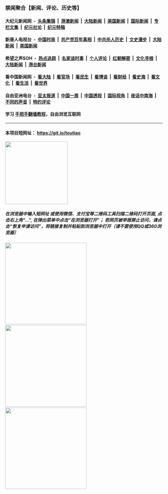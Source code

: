 ### 禁闻聚合【新闻、评论、历史等】

#### 大纪元新闻网 &nbsp;-&nbsp; [头条集锦](indexes/E头条集锦.md?t=03060802) &nbsp;|&nbsp; [港澳新闻](indexes/E港澳新闻.md?t=03060802)  &nbsp;|&nbsp; [大陆新闻](indexes/E大陆新闻.md?t=03060802) &nbsp;|&nbsp; [美国新闻](indexes/E美国新闻.md?t=03060802) &nbsp;|&nbsp; [国际新闻](indexes/E国际新闻.md?t=03060802) &nbsp;|&nbsp; [专栏文集](indexes/E专栏文集.md?t=03060802) &nbsp;|&nbsp; [纪元社论](indexes/E纪元社论.md?t=03060802) &nbsp;|&nbsp; [纪元特稿](indexes/E纪元特稿.md?t=03060802) 

#### 新唐人电视台 &nbsp;-&nbsp; [中国时局](indexes/N中国时局.md?t=03060802) &nbsp;|&nbsp; [共产党百年真相](indexes/N共产党百年真相.md?t=03060802) &nbsp;|&nbsp; [中共杀人历史](indexes/N中共杀人历史.md?t=03060802) &nbsp;|&nbsp; [文史漫步](indexes/N文史漫步.md?t=03060802) &nbsp;|&nbsp; [大陆新闻](indexes/N大陆新闻.md?t=03060802) &nbsp;|&nbsp; [美国新闻](indexes/N美国新闻.md?t=03060802)

#### 希望之声SOH &nbsp;-&nbsp; [热点追踪](indexes/H热点追踪.md?t=03060802) &nbsp;|&nbsp; [名家谈时事](indexes/H名家谈时事.md?t=03060802) &nbsp;|&nbsp; [个人评论](indexes/H个人评论.md?t=03060802)  &nbsp;|&nbsp; [红朝解密](indexes/H红朝解密.md?t=03060802) &nbsp;|&nbsp; [文化寻根](indexes/H文化寻根.md?t=03060802) &nbsp;|&nbsp; [大陆新闻](indexes/H大陆新闻.md?t=03060802) &nbsp;|&nbsp; [港台新闻](indexes/H港台新闻.md?t=03060802)

#### 看中国新闻网 &nbsp;-&nbsp; [看大陆](indexes/S看大陆.md?t=03060802) &nbsp;|&nbsp; [看官场](indexes/S看官场.md?t=03060802) &nbsp;|&nbsp; [看民生](indexes/S看民生.md?t=03060802)  &nbsp;|&nbsp; [看博谈](indexes/S看博谈.md?t=03060802) &nbsp;|&nbsp; [看财经](indexes/S看财经.md?t=03060802) &nbsp;|&nbsp; [看史海](indexes/S看史海.md?t=03060802) &nbsp;|&nbsp; [看文化](indexes/S看文化.md?t=03060802) &nbsp;|&nbsp; [看生活](indexes/S看生活.md?t=03060802) &nbsp;|&nbsp; [看世界](indexes/S看世界.md?t=03060802)

#### 自由亚洲电台 &nbsp;-&nbsp; [亚太报道](indexes/R亚太报道.md?t=03060802) &nbsp;|&nbsp; [中国一周](indexes/R中国一周.md?t=03060802) &nbsp;|&nbsp; [中国透视](indexes/R中国透视.md?t=03060802)  &nbsp;|&nbsp; [国际视角](indexes/R国际视角.md?t=03060802) &nbsp;|&nbsp; [夜话中南海](indexes/R夜话中南海.md?t=03060802) &nbsp;|&nbsp; [不同的声音](indexes/R不同的声音.md?t=03060802) &nbsp;|&nbsp; [特约评论](indexes/R特约评论.md?t=03060802)

#### 学习 [手把手翻墙教程](https://github.com/gfw-breaker/guides/wiki)，自由浏览互联网

----

#### 本项目短网址： https://git.io/toutiao
<img src="https://raw.githubusercontent.com/gfw-breaker/banned-news/master/scripts/img/qr.png" width="200px"/>  

##### 在浏览器中输入短网址 或使用微信、支付宝等二维码工具扫描二维码打开页面, 点击右上角"...", 在弹出菜单中点击“在浏览器打开”； 若网页被举报禁止访问，请点击“恢复申请访问”，将链接复制并粘贴到浏览器中打开（请不要使用QQ或360浏览器）

<img src="https://raw.githubusercontent.com/gfw-breaker/banned-news/master/scripts/img/1.png" width="260px"/> &nbsp; <img src="https://raw.githubusercontent.com/gfw-breaker/banned-news/master/scripts/img/2.png" width="260px"/> &nbsp; <img src="https://raw.githubusercontent.com/gfw-breaker/banned-news/master/scripts/img/3.png" width="260px"/>
